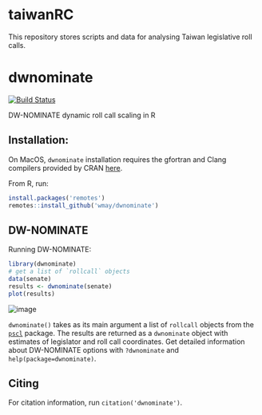 # taiwanRC
This repository stores scripts and data for analysing Taiwan legislative roll calls. 
# dwnominate

[![Build Status](https://travis-ci.org/wmay/dwnominate.svg?branch=master)](https://travis-ci.org/wmay/dwnominate)

DW-NOMINATE dynamic roll call scaling in R

## Installation:

On MacOS, `dwnominate` installation requires the gfortran and Clang compilers provided by CRAN [here](https://cran.r-project.org/bin/macosx/tools/).

From R, run:

```R
install.packages('remotes')
remotes::install_github('wmay/dwnominate')
```

## DW-NOMINATE
Running DW-NOMINATE:

```R
library(dwnominate)
# get a list of `rollcall` objects
data(senate)
results <- dwnominate(senate)
plot(results)
```
![image](https://user-images.githubusercontent.com/4205859/28497526-9f421d4c-6f57-11e7-988d-0c4226eba992.png)

`dwnominate()` takes as its main argument a list of `rollcall` objects from the [`pscl`](https://cran.r-project.org/web/packages/pscl/index.html) package. The results are returned as a `dwnominate` object with estimates of legislator and roll call coordinates. Get detailed information about DW-NOMINATE options with `?dwnominate` and `help(package=dwnominate)`.

## Citing

For citation information, run `citation('dwnominate')`.
